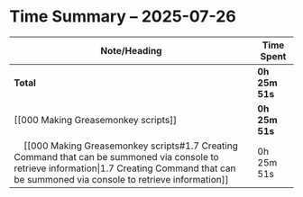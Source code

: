 # Time Summary – 2025-07-26

| Note/Heading | Time Spent |
|--------------|------------|
| **Total** | **0h 25m 51s** |
| [[000 Making Greasemonkey scripts]] | **0h 25m 51s** |
| &nbsp;&nbsp;&nbsp;&nbsp;[[000 Making Greasemonkey scripts#1.7 Creating Command that can be summoned via console to retrieve information\|1.7 Creating Command that can be summoned via console to retrieve information]] | 0h 25m 51s |

